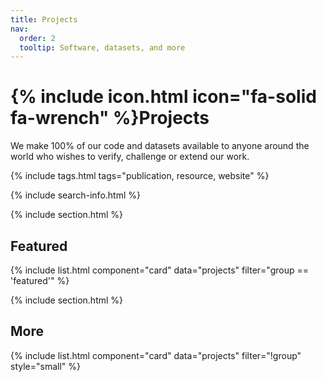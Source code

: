 ```yaml
---
title: Projects
nav:
  order: 2
  tooltip: Software, datasets, and more
---
```


# {% include icon.html icon="fa-solid fa-wrench" %}Projects

We make 100% of our code and datasets available to anyone around the world who wishes to verify, challenge or extend our work.

{% include tags.html tags="publication, resource, website" %}

{% include search-info.html %}

{% include section.html %}

## Featured

{% include list.html component="card" data="projects" filter="group == 'featured'" %}

{% include section.html %}

## More

{% include list.html component="card" data="projects" filter="!group" style="small" %}
